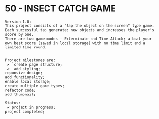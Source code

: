 # 50 - INSECT CATCH GAME

    Version 1.0:
    This project consists of a "tap the object on the screen" type game. Each successful tap generates new objects and increases the player's score by one.
    There are two game modes - Exterminate and Time Attack; a beat your own best score (saved in local storage) with no time limit and a limited time round.


    Project milestones are:
     ✔  create page structure;
     ✔  add styling;
    reponsive design;
    add functionality;
    enable local storage;
    create multiple game types;
    refactor code;
    add thumbnail;

    Status:
     ✔ project in progress;
    project completed;
